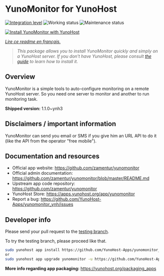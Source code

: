 <!--
N.B.: This README was automatically generated by https://github.com/YunoHost/apps/tree/master/tools/README-generator
It shall NOT be edited by hand.
-->

# YunoMonitor for YunoHost

[![Integration level](https://dash.yunohost.org/integration/yunomonitor.svg)](https://dash.yunohost.org/appci/app/yunomonitor) ![Working status](https://ci-apps.yunohost.org/ci/badges/yunomonitor.status.svg) ![Maintenance status](https://ci-apps.yunohost.org/ci/badges/yunomonitor.maintain.svg)

[![Install YunoMonitor with YunoHost](https://install-app.yunohost.org/install-with-yunohost.svg)](https://install-app.yunohost.org/?app=yunomonitor)

*[Lire ce readme en français.](./README_fr.md)*

> *This package allows you to install YunoMonitor quickly and simply on a YunoHost server.
If you don't have YunoHost, please consult [the guide](https://yunohost.org/#/install) to learn how to install it.*

## Overview

YunoMonitor is a simple tools to auto-configure monitoring on a remote YunoHost server. So you need one server to monitor and another to run monitoring task.


**Shipped version:** 1.1.0~ynh3
## Disclaimers / important information

YunoMonitor can send you email or SMS if you give him an URL API to do it (like the API from the operator "free mobile").

## Documentation and resources

* Official app website: <https://github.com/zamentur/yunomonitor>
* Official admin documentation: <https://github.com/zamentur/yunomonitor/blob/master/README.md>
* Upstream app code repository: <https://github.com/zamentur/yunomonitor>
* YunoHost Store: <https://apps.yunohost.org/app/yunomonitor>
* Report a bug: <https://github.com/YunoHost-Apps/yunomonitor_ynh/issues>

## Developer info

Please send your pull request to the [testing branch](https://github.com/YunoHost-Apps/yunomonitor_ynh/tree/testing).

To try the testing branch, please proceed like that.

``` bash
sudo yunohost app install https://github.com/YunoHost-Apps/yunomonitor_ynh/tree/testing --debug
or
sudo yunohost app upgrade yunomonitor -u https://github.com/YunoHost-Apps/yunomonitor_ynh/tree/testing --debug
```

**More info regarding app packaging:** <https://yunohost.org/packaging_apps>
